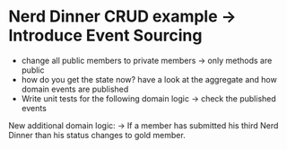 Nerd Dinner CRUD example -> Introduce Event Sourcing
===========


* change all public members to private members -> only methods are public
* how do you get the state now? have a look at the aggregate and how domain events are published
* Write unit tests for the following domain logic -> check the published events


New additional domain logic:
-> If a member has submitted his third Nerd Dinner than his status changes to gold member.